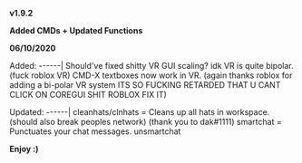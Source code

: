 **v1.9.2**

**Added CMDs + Updated Functions**

**06/10/2020**

Added:
------|
Should've fixed shitty VR GUI scaling? idk VR is quite bipolar. (fuck roblox VR)
CMD-X textboxes now work in VR. (again thanks roblox for adding a bi-polar VR system ITS SO FUCKING RETARDED THAT U CANT CLICK ON COREGUI SHIT ROBLOX FIX IT)

Updated:
------|
cleanhats/clnhats = Cleans up all hats in workspace. (should also break peoples network) (thank you to dak#1111)
smartchat = Punctuates your chat messages.
unsmartchat

**Enjoy :)**
